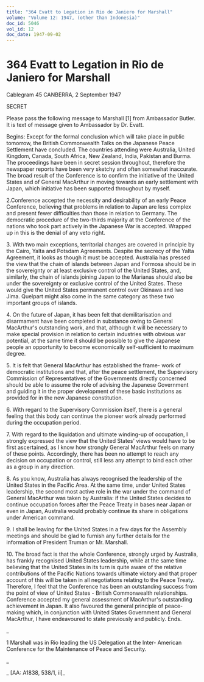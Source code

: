 ```yaml
---
title: "364 Evatt to Legation in Rio de Janiero for Marshall"
volume: "Volume 12: 1947, (other than Indonesia)"
doc_id: 5046
vol_id: 12
doc_date: 1947-09-02
---
```


# 364 Evatt to Legation in Rio de Janiero for Marshall

Cablegram 45 CANBERRA, 2 September 1947

SECRET

Please pass the following message to Marshall [1] from Ambassador Butler. It is text of message given to Ambassador by Dr. Evatt.

Begins: Except for the formal conclusion which will take place in public tomorrow, the British Commonwealth Talks on the Japanese Peace Settlement have concluded. The countries attending were Australia, United Kingdom, Canada, South Africa, New Zealand, India, Pakistan and Burma. The proceedings have been in secret session throughout, therefore the newspaper reports have been very sketchy and often somewhat inaccurate. The broad result of the Conference is to confirm the initiative of the United States and of General MacArthur in moving towards an early settlement with Japan, which initiative has been supported throughout by myself.

2.Conference accepted the necessity and desirability of an early Peace Conference, believing that problems in relation to Japan are less complex and present fewer difficulties than those in relation to Germany. The democratic procedure of the two-thirds majority at the Conference of the nations who took part actively in the Japanese War is accepted. Wrapped up in this is the denial of any veto right.

3\. With two main exceptions, territorial changes are covered in principle by the Cairo, Yalta and Potsdam Agreements. Despite the secrecy of the Yalta Agreement, it looks as though it must be accepted. Australia has pressed the view that the chain of islands between Japan and Formosa should be in the sovereignty or at least exclusive control of the United States, and, similarly, the chain of islands joining Japan to the Marianas should also be under the sovereignty or exclusive control of the United States. These would give the United States permanent control over Okinawa and Iwo Jima. Quelpart might also come in the same category as these two important groups of islands.

4\. On the future of Japan, it has been felt that demilitarisation and disarmament have been completed in substance owing to General MacArthur's outstanding work, and that, although it will be necessary to make special provision in relation to certain industries with obvious war potential, at the same time it should be possible to give the Japanese people an opportunity to become economically self-sufficient to maximum degree.

5\. It is felt that General MacArthur has established the frame- work of democratic institutions and that, after the peace settlement, the Supervisory Commission of Representatives of the Governments directly concerned should be able to assume the role of advising the Japanese Government and guiding it in the proper development of these basic institutions as provided for in the new Japanese constitution.

6\. With regard to the Supervisory Commission itself, there is a general feeling that this body can continue the pioneer work already performed during the occupation period.

7\. With regard to the liquidation and ultimate winding-up of occupation, I strongly expressed the view that the United States' views would have to be first ascertained, as I know how strongly General MacArthur feels on many of these points. Accordingly, there has been no attempt to reach any decision on occupation or control, still less any attempt to bind each other as a group in any direction.

8\. As you know, Australia has always recognised the leadership of the United States in the Pacific Area. At the same time, under United States leadership, the second most active role in the war under the command of General MacArthur was taken by Australia: if the United States decides to continue occupation forces after the Peace Treaty in bases near Japan or even in Japan, Australia would probably continue its share in obligations under American command.

9\. I shall be leaving for the United States in a few days for the Assembly meetings and should be glad to furnish any further details for the information of President Truman or Mr. Marshall.

10\. The broad fact is that the whole Conference, strongly urged by Australia, has frankly recognised United States leadership, while at the same time believing that the United States in its turn is quite aware of the relative contributions of the Pacific Nations towards ultimate victory and that proper account of this will be taken in all negotiations relating to the Peace Treaty. Therefore, I feel that the Conference has been an outstanding success from the point of view of United States - British Commonwealth relationships. Conference accepted my general assessment of MacArthur's outstanding achievement in Japan. It also favoured the general principle of peace-making which, in conjunction with United States Government and General MacArthur, I have endeavoured to state previously and publicly. Ends.

_

1 Marshall was in Rio leading the US Delegation at the Inter- American Conference for the Maintenance of Peace and Security.

_

_ [AA: A1838, 538/1, ii]_
